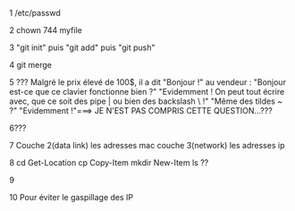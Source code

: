1 /etc/passwd

2 chown 744 myfile

3 "git init" puis "git add" puis "git push"  

4 git merge

5 ??? Malgré le prix élevé de 100$, il a dit "Bonjour !" au vendeur :
 "Bonjour est-ce que ce clavier fonctionne bien ?"
 "Evidemment ! On peut tout écrire avec, que ce soit des pipe | ou bien des backslash \\ !"
 "Même des tildes ~ ?"
 "Evidemment !"===> JE N'EST PAS COMPRIS CETTE QUESTION...???
 
 6???

 7  Couche 2(data link) les adresses mac 
    couche 3(network) les adresses ip

8   cd Get-Location
    cp Copy-Item
    mkdir New-Item
    ls ??

9  

10 Pour éviter le gaspillage des IP
